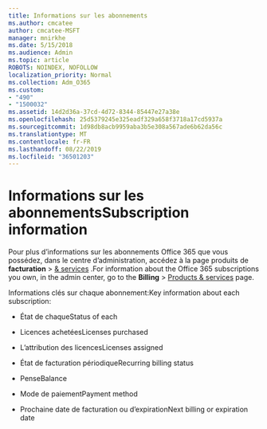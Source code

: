```yaml
---
title: Informations sur les abonnements
ms.author: cmcatee
author: cmcatee-MSFT
manager: mnirkhe
ms.date: 5/15/2018
ms.audience: Admin
ms.topic: article
ROBOTS: NOINDEX, NOFOLLOW
localization_priority: Normal
ms.collection: Adm_O365
ms.custom:
- "490"
- "1500032"
ms.assetid: 14d2d36a-37cd-4d72-8344-85447e27a38e
ms.openlocfilehash: 25d5379245e325eadf329a658f3718a17cd5937a
ms.sourcegitcommit: 1d98db8acb9959aba3b5e308a567ade6b62da56c
ms.translationtype: MT
ms.contentlocale: fr-FR
ms.lasthandoff: 08/22/2019
ms.locfileid: "36501203"
---
```

# <a name="subscription-information"></a><span data-ttu-id="4908e-102">Informations sur les abonnements</span><span class="sxs-lookup"><span data-stu-id="4908e-102">Subscription information</span></span>

<span data-ttu-id="4908e-103">Pour plus d’informations sur les abonnements Office 365 que vous possédez, dans le centre d’administration, accédez à la page produits de **facturation** \> [& services](https://go.microsoft.com/fwlink/p/?linkid=842054) .</span><span class="sxs-lookup"><span data-stu-id="4908e-103">For information about the Office 365 subscriptions you own, in the admin center, go to the **Billing** \> [Products & services](https://go.microsoft.com/fwlink/p/?linkid=842054) page.</span></span>
  
<span data-ttu-id="4908e-104">Informations clés sur chaque abonnement:</span><span class="sxs-lookup"><span data-stu-id="4908e-104">Key information about each subscription:</span></span>
  
- <span data-ttu-id="4908e-105">État de chaque</span><span class="sxs-lookup"><span data-stu-id="4908e-105">Status of each</span></span>

- <span data-ttu-id="4908e-106">Licences achetées</span><span class="sxs-lookup"><span data-stu-id="4908e-106">Licenses purchased</span></span>

- <span data-ttu-id="4908e-107">L’attribution des licences</span><span class="sxs-lookup"><span data-stu-id="4908e-107">Licenses assigned</span></span>

- <span data-ttu-id="4908e-108">État de facturation périodique</span><span class="sxs-lookup"><span data-stu-id="4908e-108">Recurring billing status</span></span>

- <span data-ttu-id="4908e-109">Pense</span><span class="sxs-lookup"><span data-stu-id="4908e-109">Balance</span></span>

- <span data-ttu-id="4908e-110">Mode de paiement</span><span class="sxs-lookup"><span data-stu-id="4908e-110">Payment method</span></span>

- <span data-ttu-id="4908e-111">Prochaine date de facturation ou d’expiration</span><span class="sxs-lookup"><span data-stu-id="4908e-111">Next billing or expiration date</span></span>